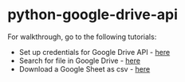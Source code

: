 # python-google-drive-api

For walkthrough, go to the following tutorials:
* Set up credentials for Google Drive API - [here](https://medium.com/swlh/google-drive-api-with-python-part-i-set-up-credentials-1f729cb0372b?source=friends_link&sk=53afa8687344dced6d66c9215ed78840)
* Search for file in Google Drive - [here](https://levelup.gitconnected.com/google-drive-api-with-python-part-ii-connect-to-google-drive-and-search-for-file-7138422e0563?source=friends_link&sk=86c054a6d42c1998f60508f02dae4298)
* Download a Google Sheet as csv - [here](https://medium.com/@billydharmawan/how-to-download-a-specific-sheet-by-name-from-a-google-spreadsheet-as-a-csv-file-e8c7b4b79f39?sk=1c5b217a4eba8991928391da730b6284)
